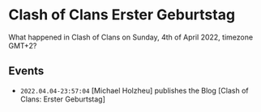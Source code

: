 # Clash of Clans Erster Geburtstag 

What happened in Clash of Clans on Sunday, 4th of April 2022, timezone GMT+2?

## Events

- ```2022.04.04-23:57:04``` [Michael Holzheu] publishes the Blog [Clash of Clans: Erster Geburtstag]
